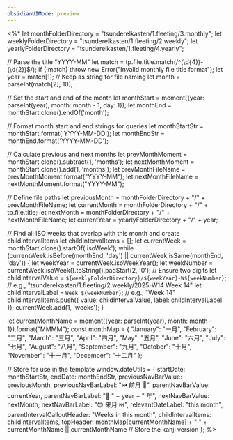 ```yaml
---
obsidianUIMode: preview
---
```

<%*
let monthFolderDirectory = "tsunderelkasten/1.fleeting/3.monthly";
let weeklyFolderDirectory = "tsunderelkasten/1.fleeting/2.weekly";
let yearlyFolderDirectory = "tsunderelkasten/1.fleeting/4.yearly";

// Parse the title "YYYY-MM"
let match = tp.file.title.match(/^(\d{4})-(\d{2})$/);
if (!match) throw new Error("Invalid monthly file title format");
let year = match[1]; // Keep as string for file naming
let month = parseInt(match[2], 10);

// Set the start and end of the month
let monthStart = moment({year: parseInt(year), month: month - 1, day: 1});
let monthEnd = monthStart.clone().endOf('month');

// Format month start and end strings for queries
let monthStartStr = monthStart.format('YYYY-MM-DD');
let monthEndStr = monthEnd.format('YYYY-MM-DD');

// Calculate previous and next months
let prevMonthMoment = monthStart.clone().subtract(1, 'months');
let nextMonthMoment = monthStart.clone().add(1, 'months');
let prevMonthFileName = prevMonthMoment.format("YYYY-MM");
let nextMonthFileName = nextMonthMoment.format("YYYY-MM");

// Define file paths
let previousMonth = monthFolderDirectory + "/" + prevMonthFileName;
let currentMonth = monthFolderDirectory + "/" + tp.file.title;
let nextMonth = monthFolderDirectory + "/" + nextMonthFileName;
let currentYear = yearlyFolderDirectory + "/" + year;

// Find all ISO weeks that overlap with this month and create childIntervalItems
let childIntervalItems = [];
let currentWeek = monthStart.clone().startOf('isoWeek');
while (currentWeek.isBefore(monthEnd, 'day') || currentWeek.isSame(monthEnd, 'day')) {
    let weekYear = currentWeek.isoWeekYear();
    let weekNumber = currentWeek.isoWeek().toString().padStart(2, '0'); // Ensure two digits
    let childIntervalValue = `${weeklyFolderDirectory}/${weekYear}-W${weekNumber}`; // e.g., "tsunderelkasten/1.fleeting/2.weekly/2025-W14 Week 14"
    let childIntervalLabel = `Week ${weekNumber}`; // e.g., "Week 14"
    childIntervalItems.push({ value: childIntervalValue, label: childIntervalLabel });
    currentWeek.add(1, 'weeks');
}

let currentMonthName = moment({year: parseInt(year), month: month - 1}).format("MMMM");
const monthMap = {
  "January": "一月",
  "February": "二月",
  "March": "三月",
  "April": "四月",
  "May": "五月",
  "June": "六月",
  "July": "七月",
  "August": "八月",
  "September": "九月",
  "October": "十月",
  "November": "十一月",
  "December": "十二月"
};

// Store for use in the template
window.dateUtils = {
  startDate: monthStartStr,
  endDate: monthEndStr,
  previousNavBarValue: previousMonth,
  previousNavBarLabel: "⏮️ 前月 🌚",
  parentNavBarValue: currentYear,
  parentNavBarLabel: "🌻 " + year + " 年",
  nextNavBarValue: nextMonth,
  nextNavBarLabel: "😎 来月 ⏭️",
  relevantDateLabel: "this month",
  parentIntervalCalloutHeader: "Weeks in this month",
  childIntervalItems: childIntervalItems,
  topHeader: monthMap[currentMonthName] + " " + currentMonthName || currentMonthName // Store the kanji version
};
%>